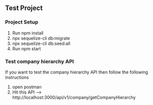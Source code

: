 ## Test Project

### Project Setup

1. Run npm install
2. npx sequelize-cli db:migrate
3. npx sequelize-cli db:seed:all
4. Run npm start


### Test company hierarchy API

If you want to test the company hierarchy API then follow the following instructions

1. open postman 
2. Hit this API --> http://localhost:3000/api/v1/company/getCompanyHierarchy
